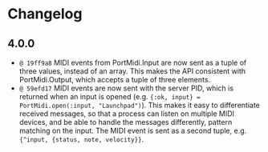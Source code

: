 # Changelog

## 4.0.0
* `@ 19ff9a8` MIDI events from PortMidi.Input are now sent as a tuple of three values, instead of an array. This makes the API consistent with PortMidi.Output, which accepts a tuple of three elements.
* `@ 59efd17` MIDI events are now sent with the server PID, which is returned when an input is opened (e.g. `{:ok, input} = PortMidi.open(:input, "Launchpad")`). This makes it easy to differentiate received messages, so that a process can listen on multiple MIDI devices, and be able to handle the messages differently, pattern matching on the input. The MIDI event is sent as a second tuple, e.g. `{^input, {status, note, velocity}}`.
